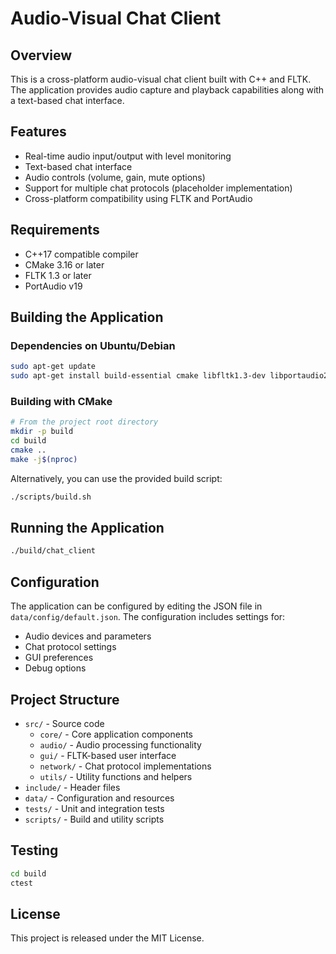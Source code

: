 # Audio-Visual Chat Client

## Overview
This is a cross-platform audio-visual chat client built with C++ and FLTK. The application provides audio capture and playback capabilities along with a text-based chat interface.

## Features
- Real-time audio input/output with level monitoring
- Text-based chat interface
- Audio controls (volume, gain, mute options)
- Support for multiple chat protocols (placeholder implementation)
- Cross-platform compatibility using FLTK and PortAudio

## Requirements
- C++17 compatible compiler
- CMake 3.16 or later
- FLTK 1.3 or later
- PortAudio v19

## Building the Application

### Dependencies on Ubuntu/Debian
```bash
sudo apt-get update
sudo apt-get install build-essential cmake libfltk1.3-dev libportaudio2 libportaudiocpp0 portaudio19-dev
```

### Building with CMake
```bash
# From the project root directory
mkdir -p build
cd build
cmake ..
make -j$(nproc)
```

Alternatively, you can use the provided build script:
```bash
./scripts/build.sh
```

## Running the Application
```bash
./build/chat_client
```

## Configuration
The application can be configured by editing the JSON file in `data/config/default.json`. The configuration includes settings for:
- Audio devices and parameters
- Chat protocol settings
- GUI preferences
- Debug options

## Project Structure
- `src/` - Source code
  - `core/` - Core application components
  - `audio/` - Audio processing functionality
  - `gui/` - FLTK-based user interface
  - `network/` - Chat protocol implementations
  - `utils/` - Utility functions and helpers
- `include/` - Header files
- `data/` - Configuration and resources
- `tests/` - Unit and integration tests
- `scripts/` - Build and utility scripts

## Testing
```bash
cd build
ctest
```

## License
This project is released under the MIT License.
